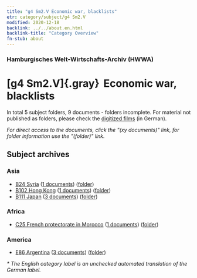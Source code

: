 ```yaml
---
title: "g4 Sm2.V Economic war, blacklists"
etr: category/subject/g4 Sm2.V
modified: 2020-12-18
backlink: ../../about.en.html
backlink-title: "Category Overview"
fn-stub: about
---
```


### Hamburgisches Welt-Wirtschafts-Archiv (HWWA)
# [g4 Sm2.V]{.gray}&#8201; Economic war, blacklists&#160; 





In total 5 subject folders, 9 documents - folders incomplete.
For material not published as folders, please check the [digitized films](/film/h1_sh) (in German).

_For direct access to the documents, click the "(xy documents)" link, for folder information use the "(folder)" link._

## Subject archives



### Asia

- [B24 Syria](../../../geo/about.en.html#B24) (<a href="https://dfg-viewer.de/show/?tx_dlf[id]=https://pm20.zbw.eu/mets/sh/1411xx/141114/1444xx/144478/public.mets.en.xml" target="_blank">1 documents</a>) ([folder](http://purl.org/pressemappe20/folder/sh/141114,144478))
- [B102 Hong Kong](../../../geo/about.en.html#B102) (<a href="https://dfg-viewer.de/show/?tx_dlf[id]=https://pm20.zbw.eu/mets/sh/1412xx/141268/1444xx/144478/public.mets.en.xml" target="_blank">1 documents</a>) ([folder](http://purl.org/pressemappe20/folder/sh/141268,144478))
- [B111 Japan](../../../geo/about.en.html#B111) (<a href="https://dfg-viewer.de/show/?tx_dlf[id]=https://pm20.zbw.eu/mets/sh/1412xx/141272/1444xx/144478/public.mets.en.xml" target="_blank">3 documents</a>) ([folder](http://purl.org/pressemappe20/folder/sh/141272,144478))

### Africa

- [C25 French protectorate in Morocco](../../../geo/about.en.html#C25) (<a href="https://dfg-viewer.de/show/?tx_dlf[id]=https://pm20.zbw.eu/mets/sh/1413xx/141358/1444xx/144478/public.mets.en.xml" target="_blank">1 documents</a>) ([folder](http://purl.org/pressemappe20/folder/sh/141358,144478))

### America

- [E86 Argentina](../../../geo/about.en.html#E86) (<a href="https://dfg-viewer.de/show/?tx_dlf[id]=https://pm20.zbw.eu/mets/sh/1416xx/141692/1444xx/144478/public.mets.en.xml" target="_blank">3 documents</a>) ([folder](http://purl.org/pressemappe20/folder/sh/141692,144478))


_* The English category label is an unchecked automated translation of the German label._

